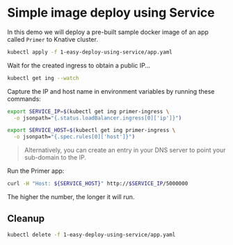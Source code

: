 # Simple image deploy using Service

In this demo we will deploy a pre-built sample docker image of an app called `Primer` to Knative cluster.


```bash
kubectl apply -f 1-easy-deploy-using-service/app.yaml
```

Wait for the created ingress to obtain a public IP...

```bash
kubectl get ing --watch
```

Capture the IP and host name in environment variables by running these commands:

```bash
export SERVICE_IP=$(kubectl get ing primer-ingress \
  -o jsonpath="{.status.loadBalancer.ingress[0]['ip']}")

export SERVICE_HOST=$(kubectl get ing primer-ingress \
  -o jsonpath="{.spec.rules[0]['host']}")
```

> Alternatively, you can create an entry in your DNS server to point your sub-domain to the IP.

Run the Primer app:

```bash
curl -H "Host: ${SERVICE_HOST}" http://$SERVICE_IP/5000000
```

The higher the number, the longer it will run.

## Cleanup


```bash
kubectl delete -f 1-easy-deploy-using-service/app.yaml
```
